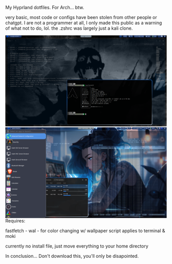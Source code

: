 My Hyprland dotfiles. For Arch... btw.

very basic, most code or configs have been stolen from other people or chatgpt. 
I are not a programmer at all, I only made this public as a warning of what not to do, lol.
the .zshrc was largely just a kali clone.

![Preview](previews/screenshot10222024@085311.png)
<img src="previews/screenshot10272024@093133.png" alt="Preview" align="left">

Requires:

fastfetch - 
wal - for color changing w/ wallpaper script
	applies to terminal & moki

currently no install file, just move everything to your home directory


In conclusion... Don't download this, you'll only be disapointed.
